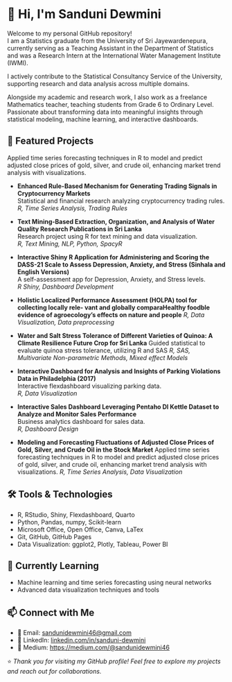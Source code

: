 # 👋 Hi, I'm Sanduni Dewmini

Welcome to my personal GitHub repository!  
I am a Statistics graduate from the University of Sri Jayewardenepura, currently serving as a Teaching Assistant in the Department of Statistics and was a Research Intern at the International Water Management Institute (IWMI).

I actively contribute to the Statistical Consultancy Service of the University, supporting research and data analysis across multiple domains.

Alongside my academic and research work, I also work as a freelance Mathematics teacher, teaching students from Grade 6 to Ordinary Level.
Passionate about transforming data into meaningful insights through statistical modeling, machine learning, and interactive dashboards.

## 📂 Featured Projects

Applied time series forecasting techniques in R to model and predict adjusted close prices of gold,
silver, and crude oil, enhancing market trend analysis with visualizations.


- **Enhanced Rule-Based Mechanism for Generating Trading Signals in Cryptocurrency Markets**  
  Statistical and financial research analyzing cryptocurrency trading rules.  
  *R, Time Series Analysis, Trading Rules*

- **Text Mining-Based Extraction, Organization, and Analysis of Water Quality Research
    Publications in Sri Lanka**  
  Research project using R for text mining and data visualization.  
  *R, Text Mining, NLP, Python, SpacyR*

- **Interactive Shiny R Application for Administering and Scoring the DASS-21 Scale to
  Assess Depression, Anxiety, and Stress (Sinhala and English Versions)**  
  A self-assessment app for Depression, Anxiety, and Stress levels.  
  *R Shiny, Dashboard Development*

- **Holistic Localized Performance Assessment (HOLPA) tool for collecting locally rele-
  vant and globally comparaHealthy foodble evidence of agroecology’s effects on nature
  and people**
  *R, Data Visualization, Data preprocessing*

- **Water and Salt Stress Tolerance of Different Varieties of Quinoa: A Climate Resilience Future Crop for Sri Lanka**
  Guided statistical to evaluate quinoa stress tolerance, utilizing R and SAS
  *R, SAS, Multivariate Non-parametric Methods, Mixed effect Models*


- **Interactive Dashboard for Analysis and Insights of Parking Violations Data in
  Philadelphia (2017)**  
  Interactive flexdashboard visualizing parking data.  
  *R, Data Visualization*

- **Interactive Sales Dashboard Leveraging Pentaho DI Kettle Dataset to Analyze and
  Monitor Sales Performance**  
  Business analytics dashboard for sales data.  
  *R, Dashboard Design*

- **Modeling and Forecasting Fluctuations of Adjusted Close Prices of Gold, Silver, and
  Crude Oil in the Stock Market**
  Applied time series forecasting techniques in R to model and predict adjusted close prices of gold,
  silver, and crude oil, enhancing market trend analysis with visualizations.
*R, Time Series Analysis, Data Visualization*   


## 🛠️ Tools & Technologies

- R, RStudio, Shiny, Flexdashboard, Quarto  
- Python, Pandas, numpy, Scikit-learn  
- Microsoft Office, Open Office, Canva, LaTex  
- Git, GitHub, GitHub Pages  
- Data Visualization: ggplot2, Plotly, Tableau, Power BI

## 🧠 Currently Learning

- Machine learning and time series forecasting using neural networks
- Advanced data visualization techniques and tools

## 📫 Connect with Me

- 📧 Email: sandunidewmini46@gmail.com  
- 💼 LinkedIn: [linkedin.com/in/sanduni-dewmini](https://linkedin.com/in/sanduni-dewmini)
- 💼 Medium: https://medium.com/@sandunidewmini46

⭐ *Thank you for visiting my GitHub profile! Feel free to explore my projects and reach out for collaborations.*
  
